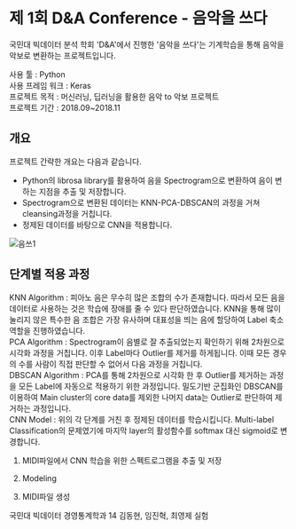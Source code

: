 # 제 1회 D&amp;A Conference - 음악을 쓰다  
국민대 빅데이터 분석 학회 'D&A'에서 진행한 '음악을 쓰다'는 기계학습을 통해 음악을 악보로 변환하는 프로젝트입니다. 

사용 툴 : Python  
사용 프레임 워크 : Keras  
프로젝트 목적 : 머신러닝, 딥러닝을 활용한 음악 to 악보 프로젝트  
프로젝트 기간 : 2018.09~2018.11


## 개요  
프로젝트 간략한 개요는 다음과 같습니다.  
* Python의 librosa library를 활용하여 음을 Spectrogram으로 변환하여 음이 변하는 지점을 추출 및 저장합니다.  
* Spectrogram으로 변환된 데이터는 KNN-PCA-DBSCAN의 과정을 거쳐 cleansing과정을 거칩니다.  
* 정제된 데이터를 바탕으로 CNN을 적용합니다.  
  
![음쓰1](https://user-images.githubusercontent.com/48852089/54863255-d15e7e80-4d89-11e9-9f2b-524446c0e034.png)

## 단계별 적용 과정
KNN Algorithm : 피아노 음은 무수히 많은 조합의 수가 존재합니다. 따라서 모든 음을 데이터로 사용하는 것은 학습에 장애를 줄 수 있다 판단하였습니다. KNN을 통해 많이 눌리지 않은 특수한 음 조합은 가장 유사하며 대표성을 띄는 음에 할당하여 Label 축소역할을 진행하였습니다.  
PCA Algorithm : Spectrogram이 음별로 잘 추출되었는지 확인하기 위해 2차원으로 시각화 과정을 거칩니다. 이후 Label마다 Outlier를 제거를 하게됩니다. 이때 모든 경우의 수를 사람이 직접 판단할 수 없어서 다음 과정을 거칩니다.  
DBSCAN Algorithm : PCA를 통해 2차원으로 시각화 한 후 Outlier를 제거하는 과정을 모든 Label에 자동으로 적용하기 위한 과정입니다. 밀도기반 군집화인 DBSCAN를 이용하여 Main cluster의 core data를 제외한 나머지 data는 Outlier로 판단하여 제거하는 과정입니다.  
CNN Model : 위의 각 단계를 거친 후 정제된 데이터를 학습시킵니다. Multi-label Classification의 문제였기에 마지막 layer의 활성함수를 softmax 대신 sigmoid로 변경합니다.  
 


1. MIDI파일에서 CNN 학습을 위한 스펙트로그램을 추출 및 저장

2. Modeling

3. MIDI파일 생성

국민대 빅데이터 경영통계학과 14 김동현, 임진혁, 최영제
실험
